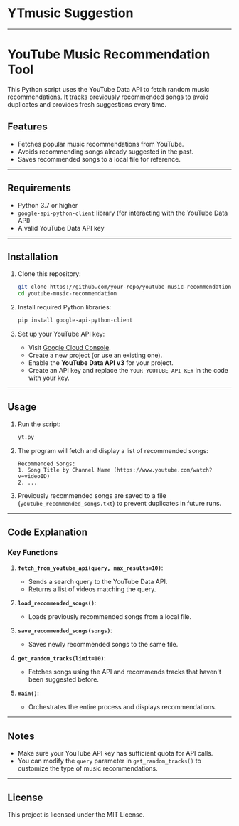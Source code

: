 # YTmusic Suggestion
-------------------------------------------------------------
# YouTube Music Recommendation Tool

This Python script uses the YouTube Data API to fetch random music recommendations. It tracks previously recommended songs to avoid duplicates and provides fresh suggestions every time.

## Features
- Fetches popular music recommendations from YouTube.
- Avoids recommending songs already suggested in the past.
- Saves recommended songs to a local file for reference.

---

## Requirements
- Python 3.7 or higher
- `google-api-python-client` library (for interacting with the YouTube Data API)
- A valid YouTube Data API key

---

## Installation

1. Clone this repository:
    ```bash
    git clone https://github.com/your-repo/youtube-music-recommendation.git
    cd youtube-music-recommendation
    ```

2. Install required Python libraries:
    ```bash
    pip install google-api-python-client
    ```

3. Set up your YouTube API key:
   - Visit [Google Cloud Console](https://console.cloud.google.com/).
   - Create a new project (or use an existing one).
   - Enable the **YouTube Data API v3** for your project.
   - Create an API key and replace the `YOUR_YOUTUBE_API_KEY` in the code with your key.

---

## Usage

1. Run the script:
    ```bash
    yt.py
    ```

2. The program will fetch and display a list of recommended songs:
    ```
    Recommended Songs:
    1. Song Title by Channel Name (https://www.youtube.com/watch?v=videoID)
    2. ...
    ```

3. Previously recommended songs are saved to a file (`youtube_recommended_songs.txt`) to prevent duplicates in future runs.

---

## Code Explanation

### Key Functions
1. **`fetch_from_youtube_api(query, max_results=10)`**:
   - Sends a search query to the YouTube Data API.
   - Returns a list of videos matching the query.

2. **`load_recommended_songs()`**:
   - Loads previously recommended songs from a local file.

3. **`save_recommended_songs(songs)`**:
   - Saves newly recommended songs to the same file.

4. **`get_random_tracks(limit=10)`**:
   - Fetches songs using the API and recommends tracks that haven't been suggested before.

5. **`main()`**:
   - Orchestrates the entire process and displays recommendations.

---

## Notes
- Make sure your YouTube API key has sufficient quota for API calls.
- You can modify the `query` parameter in `get_random_tracks()` to customize the type of music recommendations.

---

## License
This project is licensed under the MIT License.
